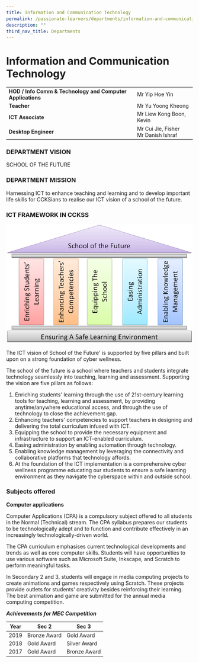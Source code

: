 ```yaml
---
title: Information and Communication Technology
permalink: /passionate-learners/departments/information-and-communication-technology/
description: ""
third_nav_title: Departments
---
```

# **Information and Communication Technology**

|  	|  	|
|---	|---	|
| **HOD / Info Comm & Technology and Computer Applications** 	| Mr Yip Hoe Yin 	|
| **Teacher** 	| Mr Yu Yoong Kheong 	|
| **ICT Associate** 	| Mr Liew Kong Boon, Kevin 	|
| **Desktop Engineer** 	| Mr Cui Jie, Fisher<br>Mr Danish Ishraf 	|

### DEPARTMENT VISION

SCHOOL OF THE FUTURE

### DEPARTMENT MISSION

Harnessing ICT to enhance teaching and learning and to develop important life skills for CCKSians to realise our ICT vision of a school of the future.

### ICT FRAMEWORK IN CCKSS

![](/images/ICT%20Framework.png)

The ICT vision of School of the Future' is supported by five pillars and built upon on a strong foundation of cyber wellness.

The school of the future is a school where teachers and students integrate technology seamlessly into teaching, learning and assessment. Supporting the vision are five pillars as follows:

1.  Enriching students' learning through the use of 21st-century learning tools for teaching, learning and assessment, by providing anytime/anywhere educational access, and through the use of technology to close the achievement gap.
2.  Enhancing teachers' competencies to support teachers in designing and delivering the total curriculum infused with ICT.
3.  Equipping the school to provide the necessary equipment and infrastructure to support an ICT\-enabled curriculum.
4.  Easing administration by enabling automation through technology.
5.  Enabling knowledge management by leveraging the connectivity and collaborative platforms that technology affords.
6.  At the foundation of the ICT implementation is a comprehensive cyber wellness programme educating our students to ensure a safe learning environment as they navigate the cyberspace within and outside school.

  

### Subjects offered

**Computer applications**

Computer Applications (CPA) is a compulsory subject offered to all students in the Normal (Technical) stream. The CPA syllabus prepares our students to be technologically adept and to function and contribute effectively in an increasingly technologically-driven world.

The CPA curriculum emphasises current technological developments and trends as well as core computer skills. Students will have opportunities to use various software such as Microsoft Suite, Inkscape, and Scratch to perform meaningful tasks.

In Secondary 2 and 3, students will engage in media computing projects to create animations and games respectively using Scratch. These projects provide outlets for students' creativity besides reinforcing their learning. The best animation and game are submitted for the annual media computing competition.

**_Achievements for MEC Competition_**

| Year 	| Sec 2 	| Sec 3 	|
|---	|---	|---	|
| 2019 	| Bronze Award 	| Gold Award 	|
| 2018 	| Gold Award 	| Silver Award  	|
| 2017 	| Gold Award 	| Bronze Award 	|